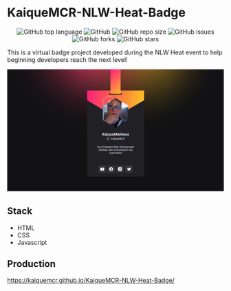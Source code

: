 # KaiqueMCR-NLW-Heat-Badge

<div align="center">

![GitHub top language](https://img.shields.io/github/languages/top/KaiqueMCR/KaiqueMCR-NLW-Heat-Badge?color=%23f06529)
![GitHub](https://img.shields.io/github/license/KaiqueMCR/KaiqueMCR-NLW-Heat-Badge)
![GitHub repo size](https://img.shields.io/github/repo-size/KaiqueMCR/KaiqueMCR-NLW-Heat-Badge)
![GitHub issues](https://img.shields.io/github/issues/KaiqueMCR/KaiqueMCR-NLW-Heat-Badge)
![GitHub forks](https://img.shields.io/github/forks/KaiqueMCR/KaiqueMCR-NLW-Heat-Badge)
![GitHub stars](https://img.shields.io/github/stars/KaiqueMCR/KaiqueMCR-NLW-Heat-Badge)

</div>

This is a virtual badge project developed during the NLW Heat event to help beginning developers reach the next level!

![screenshot](./assets/images/NLWBadge.png)
    
## Stack

- HTML
- CSS
- Javascript

## Production

https://kaiquemcr.github.io/KaiqueMCR-NLW-Heat-Badge/
